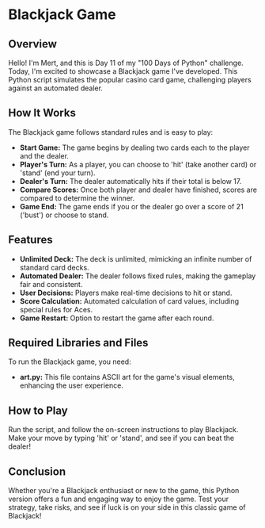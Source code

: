 # Blackjack Game
## Overview
Hello! I'm Mert, and this is Day 11 of my "100 Days of Python" challenge. Today, I'm excited to showcase a Blackjack game I've developed. This Python script simulates the popular casino card game, challenging players against an automated dealer.

## How It Works
The Blackjack game follows standard rules and is easy to play:

* **Start Game:** The game begins by dealing two cards each to the player and the dealer.
* **Player's Turn:** As a player, you can choose to 'hit' (take another card) or 'stand' (end your turn).
* **Dealer's Turn:** The dealer automatically hits if their total is below 17.
* **Compare Scores:** Once both player and dealer have finished, scores are compared to determine the winner.
* **Game End:** The game ends if you or the dealer go over a score of 21 ('bust') or choose to stand.

## Features
* **Unlimited Deck:** The deck is unlimited, mimicking an infinite number of standard card decks.
* **Automated Dealer:** The dealer follows fixed rules, making the gameplay fair and consistent.
* **User Decisions:** Players make real-time decisions to hit or stand.
* **Score Calculation:** Automated calculation of card values, including special rules for Aces.
* **Game Restart:** Option to restart the game after each round.

## Required Libraries and Files
To run the Blackjack game, you need:

* **art.py:** This file contains ASCII art for the game's visual elements, enhancing the user experience.

## How to Play
Run the script, and follow the on-screen instructions to play Blackjack. Make your move by typing 'hit' or 'stand', and see if you can beat the dealer!

## Conclusion
Whether you're a Blackjack enthusiast or new to the game, this Python version offers a fun and engaging way to enjoy the game. Test your strategy, take risks, and see if luck is on your side in this classic game of Blackjack!
